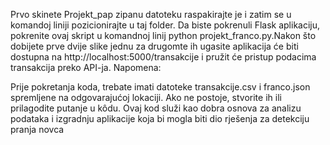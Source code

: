 Prvo skinete Projekt_pap zipanu datoteku raspakirajte je i zatim se u komandoj liniji pozicionirajte u taj folder.
Da biste pokrenuli Flask aplikaciju, pokrenite ovaj skript u komandnoj linij python projekt_franco.py.Nakon što dobijete prve dvije slike jednu za drugomte ih ugasite aplikacija će biti dostupna na http://localhost:5000/transakcije i pružit će pristup podacima transakcija preko API-ja.
Napomena:

Prije pokretanja koda, trebate imati datoteke transakcije.csv i franco.json spremljene na odgovarajućoj lokaciji.
Ako ne postoje, stvorite ih ili prilagodite putanje u kôdu.
Ovaj kod služi kao dobra osnova za analizu podataka i izgradnju aplikacije koja bi mogla biti dio rješenja za detekciju pranja novca

